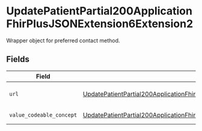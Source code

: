 # UpdatePatientPartial200ApplicationFhirPlusJSONExtension6Extension2

Wrapper object for preferred contact method.


## Fields

| Field                                                                                                                                                                                                       | Type                                                                                                                                                                                                        | Required                                                                                                                                                                                                    | Description                                                                                                                                                                                                 |
| ----------------------------------------------------------------------------------------------------------------------------------------------------------------------------------------------------------- | ----------------------------------------------------------------------------------------------------------------------------------------------------------------------------------------------------------- | ----------------------------------------------------------------------------------------------------------------------------------------------------------------------------------------------------------- | ----------------------------------------------------------------------------------------------------------------------------------------------------------------------------------------------------------- |
| `url`                                                                                                                                                                                                       | [UpdatePatientPartial200ApplicationFhirPlusJSONExtension6Extension2URL](../../models/operations/updatepatientpartial200applicationfhirplusjsonextension6extension2url.md)                                   | :heavy_check_mark:                                                                                                                                                                                          | Key of this object. Always `PreferredContactMethod`.                                                                                                                                                        |
| `value_codeable_concept`                                                                                                                                                                                    | [UpdatePatientPartial200ApplicationFhirPlusJSONExtension6Extension2ValueCodeableConcept](../../models/operations/updatepatientpartial200applicationfhirplusjsonextension6extension2valuecodeableconcept.md) | :heavy_check_mark:                                                                                                                                                                                          | Preferred Contact Method.                                                                                                                                                                                   |